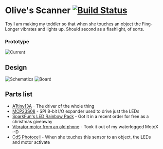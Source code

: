 # Olive's Scanner [![Build Status](https://travis-ci.org/HokieGeek/olive-scanner.svg?branch=master)](https://travis-ci.org/HokieGeek/olive-scanner)

Toy I am making my toddler so that when she touches an object the Fing-Longer vibrates and lights up. Should second as a flashlight, of sorts.

### Prototype

![Current](http://i.imgur.com/xCZDH0e.jpg)

## Design

![Schematics](https://raw.githubusercontent.com/HokieGeek/olive-scanner/master/schematics/olive-scanner.brd.png)
![Board](https://raw.githubusercontent.com/HokieGeek/olive-scanner/master/schematics/olive-scanner.png)

## Parts list

* [ATtiny13A](http://www.atmel.com/images/doc8126.pdf) - The driver of the whole thing
* [MCP23S08](http://www.mouser.com/ds/2/268/21919b-65915.pdf) - SPI 8-bit I/O expander used to drive just the LEDs
* [SparkFun's LED Rainbow Pack](https://www.sparkfun.com/products/13767) - Got it in a recent order for free as a christmas giveaway
* [Vibrator motor from an old phone]() - Took it out of my waterlogged MotoX :-D
* [CdS Photocell](http://cdn.sparkfun.com/datasheets/Sensors/LightImaging/SEN-09088.pdf) - When she touches this sensor to an object, the LEDs and motor activate
